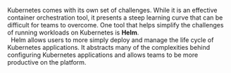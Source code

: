 Kubernetes comes with its own set of challenges. While it is an effective container orchestration tool,
it presents a steep learning curve that can be difficult for teams to overcome. One tool that helps simplify the  challenges of running workloads on Kubernetes is **Helm**.  
&nbsp;
Helm allows users to more simply deploy and manage the life cycle of Kubernetes applications. It abstracts many of the complexities behind configuring Kubernetes applications and allows teams to be more productive on the platform.
